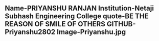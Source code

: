 Name-PRIYANSHU RANJAN
Institution-Netaji Subhash Engineering College
quote-BE THE REASON OF SMILE OF OTHERS
GITHUB-Priyanshu2802
Image-Priyanshu.jpg
---
